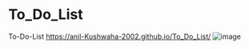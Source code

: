 # To_Do_List
To-Do-List
https://anil-Kushwaha-2002.github.io/To_Do_List/
![image](https://github.com/Anil-Kushwaha-2002/To_Do_List/assets/113308156/8c19b2f3-dbac-4008-9a00-bf1796f66727)
